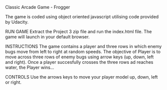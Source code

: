Classic Arcade Game - Frogger

The game is coded using object oriented javascript utilising code provided by Udacity.

RUN GAME
Extract the Project 3 zip file and run the index.html file.
The game will launch in your default browser.


 INSTRUCTIONS
The game contains a player and three rows in which enemy bugs move from left to right at random speeds.
The objective of Player is to move across three rows of enemy bugs  using arrow keys (up, down, left and right).
Once a player succesfully crosses the three rows ad reaches water, the Player wins...


CONTROLS
Use the arrows keys to move your player model up, down, left or right.
